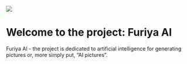 ![ ](https://furiyaai.github.io/cover/FuriyaAI.png)
# Welcome to the project: Furiya AI
Furiya AI - the project is dedicated to artificial intelligence for generating pictures or, more simply put, “AI pictures”. 
